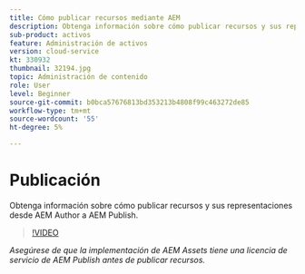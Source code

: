 ```yaml
---
title: Cómo publicar recursos mediante AEM
description: Obtenga información sobre cómo publicar recursos y sus representaciones desde AEM Author a AEM Publish.
sub-product: activos
feature: Administración de activos
version: cloud-service
kt: 330932
thumbnail: 32194.jpg
topic: Administración de contenido
role: User
level: Beginner
source-git-commit: b0bca57676813bd353213b4808f99c463272de85
workflow-type: tm+mt
source-wordcount: '55'
ht-degree: 5%

---
```



# Publicación

Obtenga información sobre cómo publicar recursos y sus representaciones desde AEM Author a AEM Publish.

>[!VIDEO](https://video.tv.adobe.com/v/330932/?quality=12&learn=on&hidetitle=true)

_Asegúrese de que la implementación de AEM Assets tiene una licencia de servicio de AEM Publish antes de publicar recursos._